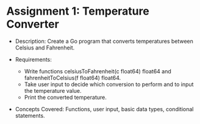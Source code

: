 
# Assignment 1: Temperature Converter
* Description: 
Create a Go program that converts temperatures between Celsius and Fahrenheit.

* Requirements:
    - Write functions celsiusToFahrenheit(c float64) float64 and fahrenheitToCelsius(f float64) float64.
    - Take user input to decide which conversion to perform and to input the temperature value.
    - Print the converted temperature.
* Concepts Covered: Functions, user input, basic data types, conditional statements.

